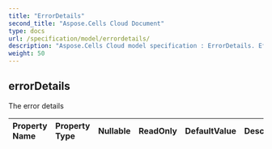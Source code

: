 ```yaml
---
title: "ErrorDetails"
second_title: "Aspose.Cells Cloud Document"
type: docs
url: /specification/model/errordetails/
description: "Aspose.Cells Cloud model specification : ErrorDetails. Effortlessly handle Excel and other spreadsheet documents with features like opening, generating, editing, splitting, merging, comparing, and converting."
weight: 50
---
```


## **errorDetails**

The error details 

| Property Name | Property Type | Nullable |  ReadOnly | DefaultValue | Description | 
| :- | :- | :- |:- |  :- | :- |

